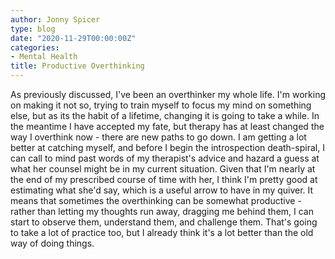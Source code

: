 ```yaml
---
author: Jonny Spicer
type: blog
date: "2020-11-29T00:00:00Z"
categories:
- Mental Health
title: Productive Overthinking
---
```

As previously discussed, I've been an overthinker my whole life. I'm working on making it not so, trying to train myself to focus my mind on something else, but as its the habit
of a lifetime, changing it is going to take a while. In the meantime I have accepted my fate, but therapy has at least changed the way I overthink now - there are new paths to go
down. I am getting a lot better at catching myself, and before I begin the introspection death-spiral, I can call to mind past words of my therapist's advice and hazard a guess at
what her counsel might be in my current situation. Given that I'm nearly at the end of my prescribed course of time with her, I think I'm pretty good at estimating what she'd say,
which is a useful arrow to have in my quiver. It means that sometimes the overthinking can be somewhat productive - rather than letting my thoughts run away, dragging me behind them,
I can start to observe them, understand them, and challenge them. That's going to take a lot of practice too, but I already think it's a lot better than the old way of doing things.
